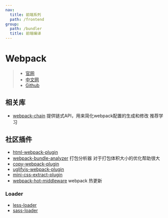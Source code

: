 ```yaml
---
nav:
  title: 前端系列
  path: /frontend
group:
  path: /bundler
  title: 前端编译
---
```


# Webpack

> - [官网](https://webpack.js.org)
> - [中文网](https://www.webpackjs.com)
> - [Github](https://github.com/webpack/webpack)

## 相关库

- [webpack-chain](https://github.com/neutrinojs/webpack-chain) 提供链式API，用来简化webpack配置的生成和修改 推荐学习

## 社区插件

- [html-webpack-plugin](https://github.com/jantimon/html-webpack-plugin)
- [webpack-bundle-analyzer](https://github.com/webpack-contrib/webpack-bundle-analyzer) 打包分析器 对于打包体积大小的优化帮助很大
- [copy-webpack-plugin](https://github.com/webpack-contrib/copy-webpack-plugin)
- [uglifyjs-webpack-plugin](https://github.com/webpack-contrib/uglifyjs-webpack-plugin)
- [mini-css-extract-plugin](https://github.com/webpack-contrib/mini-css-extract-plugin)
- [webpack-hot-middleware](https://github.com/webpack-contrib/webpack-hot-middleware) webpack 热更新

### Loader

- [less-loader](https://github.com/webpack-contrib/less-loader)
- [sass-loader](https://github.com/webpack-contrib/sass-loader)
